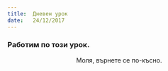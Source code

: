 ```yaml
---
title:  Дневен урок
date:   24/12/2017
---
```


### Работим по този урок.
<center>Моля, върнете се по-късно.</center>
